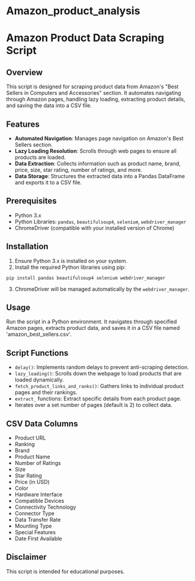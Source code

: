 # Amazon_product_analysis

# Amazon Product Data Scraping Script

## Overview
This script is designed for scraping product data from Amazon's "Best Sellers in Computers and Accessories" section. It automates navigating through Amazon pages, handling lazy loading, extracting product details, and saving the data into a CSV file.

## Features
- **Automated Navigation**: Manages page navigation on Amazon's Best Sellers section.
- **Lazy Loading Resolution**: Scrolls through web pages to ensure all products are loaded.
- **Data Extraction**: Collects information such as product name, brand, price, size, star rating, number of ratings, and more.
- **Data Storage**: Structures the extracted data into a Pandas DataFrame and exports it to a CSV file.

## Prerequisites
- Python 3.x
- Python Libraries: `pandas`, `beautifulsoup4`, `selenium`, `webdriver_manager`
- ChromeDriver (compatible with your installed version of Chrome)

## Installation
1. Ensure Python 3.x is installed on your system.
2. Install the required Python libraries using pip:
```shell
pip install pandas beautifulsoup4 selenium webdriver_manager
```
3. ChromeDriver will be managed automatically by the `webdriver_manager`.

## Usage
Run the script in a Python environment. It navigates through specified Amazon pages, extracts product data, and saves it in a CSV file named 'amazon_best_sellers.csv'.

## Script Functions
- `delay()`: Implements random delays to prevent anti-scraping detection.
- `lazy_loading()`: Scrolls down the webpage to load products that are loaded dynamically.
- `fetch_product_links_and_ranks()`: Gathers links to individual product pages and their rankings.
- `extract_` functions: Extract specific details from each product page.
- Iterates over a set number of pages (default is 2) to collect data.

## CSV Data Columns
- Product URL
- Ranking
- Brand
- Product Name
- Number of Ratings
- Size
- Star Rating
- Price (in USD)
- Color
- Hardware Interface
- Compatible Devices
- Connectivity Technology
- Connector Type
- Data Transfer Rate
- Mounting Type
- Special Features
- Date First Available

## Disclaimer
This script is intended for educational purposes.
